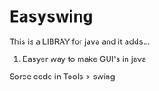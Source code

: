 # Easyswing

This is a LIBRAY for java and it adds...

1. Easyer way to make GUI's in java

Sorce code in  Tools > swing 